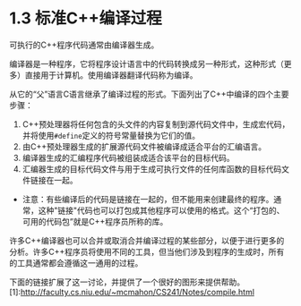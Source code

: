 # 1.3 标准C++编译过程

可执行的C++程序代码通常由编译器生成。

编译器是一种程序，它将程序设计语言中的代码转换成另一种形式，这种形式（更多）直接用于计算机。使用编译器翻译代码称为编译。

从它的“父”语言C语言继承了编译过程的形式。下面列出了C++中编译的四个主要步骤：

1. C++预处理器将任何包含的头文件的内容复制到源代码文件中，生成宏代码，并将使用`#define`定义的符号常量替换为它们的值。
2. 由C++预处理器生成的扩展源代码文件被编译成适合平台的汇编语言。
3. 编译器生成的汇编程序代码被组装成适合该平台的目标代码。
4. 汇编器生成的目标代码文件与用于生成可执行文件的任何库函数的目标代码文件链接在一起。

- 注意：有些编译后的代码是链接在一起的，但不能用来创建最终的程序。通常，这种"链接"代码也可以打包成其他程序可以使用的格式。这个“打包的、可用的代码包”就是C++程序员所称的库。

许多C++编译器也可以合并或取消合并编译过程的某些部分，以便于进行更多的分析。许多C++程序员将使用不同的工具，但当他们涉及到程序的生成时，所有的工具通常都会遵循这一通用的过程。

下面的链接扩展了这一讨论，并提供了一个很好的图形来提供帮助。[1]:http://faculty.cs.niu.edu/~mcmahon/CS241/Notes/compile.html
